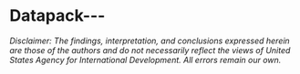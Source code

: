 # Datapack---

*Disclaimer: The findings, interpretation, and conclusions expressed herein are those of the authors and do not necessarily reflect the views of United States Agency for International Development. All errors remain our own.*